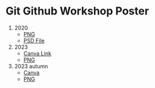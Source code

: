 # Git Github Workshop Poster
1. 2020
	- [PNG](./git-github-20.png)
	- [PSD File](./git-github-20.psd)
2. 2023
	- [Canva Link](https://www.canva.com/design/DAFYwtHiDIA/brAk8DXEQNNPvgehLunixQ/edit?utm_content=DAFYwtHiDIA&utm_campaign=designshare&utm_medium=link2&utm_source=sharebutton)
	- [PNG](./git-github-23.png)
3. 2023 autumn
    - [Canva](https://www.canva.com/design/DAFsREXrvqY/pUnziHJfKNMWMEDmlDUUhw/edit)
    - [PNG](./git-github-autumn-23.png)
	